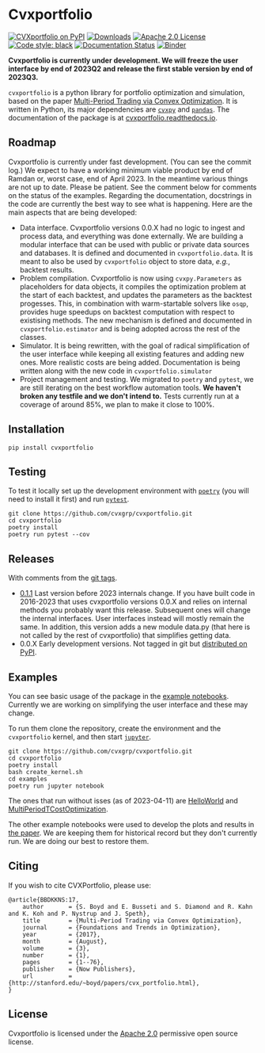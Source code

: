 # Cvxportfolio

[![CVXportfolio on PyPI](https://img.shields.io/pypi/v/cvxportfolio.svg)](https://pypi.org/project/cvxportfolio/)
[![Downloads](https://static.pepy.tech/personalized-badge/cvxportfolio?period=month&units=international_system&left_color=black&right_color=orange&left_text=PyPI%20downloads%20per%20month)](https://pepy.tech/project/cvxportfolio)
[![Apache 2.0 License](https://img.shields.io/badge/License-APACHEv2-brightgreen.svg)](https://github.com/cvxgrp/cvxportfolio/blob/master/LICENSE)
[![Code style: black](https://img.shields.io/badge/code%20style-black-000000.svg)](https://github.com/psf/black)
[![Documentation Status](https://readthedocs.org/projects/cvxportfolio/badge/?version=latest)](https://cvxportfolio.readthedocs.io/en/latest/?badge=latest)
[![Binder](http://mybinder.org/badge_logo.svg)](http://mybinder.org/v2/gh/cvxgrp/cvxportfolio/HEAD)


**Cvxportfolio is currently under development. We will freeze the user interface by end of 2023Q2 and release the first stable version by end of 2023Q3.**


`cvxportfolio` is a python library for portfolio optimization and simulation,
based on the paper [Multi-Period Trading via Convex Optimization](https://web.stanford.edu/~boyd/papers/pdf/cvx_portfolio.pdf).
It is written in Python, its major dependencies are [`cvxpy`](https://github.com/cvxgrp/cvxpy)
and [`pandas`](https://github.com/pandas-dev/pandas). 
The documentation of the package is at [cvxportfolio.readthedocs.io](https://cvxportfolio.readthedocs.io/en/latest/).


Roadmap
------------
Cvxportfolio is currently under fast development. (You can see the commit log.) We expect to have a working minimum viable product by end of Ramdan or, worst case, end of April 2023. In the meantime various things are not up to date. Please be patient. See the comment below for comments on the status of the examples. Regarding the documentation, docstrings in the code are currently the best way to see what is happening. Here are the main aspects that are being developed:

- Data interface. Cvxportfolio versions 0.0.X had no logic to ingest and process data, and everything was done externally. We are building a modular interface that can be used with public or private data sources and databases. It is defined and documented in `cvxportfolio.data`. It is meant to also be used by `cvxportfolio` object to store data, *e.g.*, backtest results.
- Problem compilation. Cvxportfolio is now using `cvxpy.Parameters` as placeholders for data objects, it compiles the optimization problem at the start of each backtest, and updates the parameters as the backtest progesses. This, in combination with warm-startable solvers like `osqp`, provides huge speedups on backtest computation with respect to existising methods. The new mechanism is defined and documented in `cvxportfolio.estimator` and is being adopted across the rest of the classes.
- Simulator. It is being rewritten, with the goal of radical simplification of the user interface while keeping all existing features and adding new ones. More realistic costs are being added. Documentation is being written along with the new code in `cvxportfolio.simulator`
- Project management and testing. We migrated to `poetry` and `pytest`, we are still iterating on the best workflow automation tools. **We haven't broken any testfile and we don't intend to.** Tests currently run at a coverage of around 85%, we plan to make it close to 100%.

Installation
------------

```
pip install cvxportfolio
```

Testing
------------

To test it locally set up the development environment with [`poetry`](https://python-poetry.org/) (you will need to
install it first) and run [`pytest`](https://pytest.org/). 


```
git clone https://github.com/cvxgrp/cvxportfolio.git
cd cvxportfolio
poetry install
poetry run pytest --cov
```

Releases
------------
With comments from the [git tags](https://github.com/cvxgrp/cvxportfolio/tags).

- [0.1.1](https://pypi.org/project/cvxportfolio/0.1.1/) Last version before 2023 internals change. If you have built code in
  2016-2023 that uses cvxportfolio versions 0.0.X and relies on internal methods you probably want this release. Subsequent ones will change the internal interfaces. User interfaces instead will mostly remain the same. In addition, this version adds a new module data.py (that here is not called by the rest of cvxportfolio) that simplifies getting data.
- 0.0.X Early development versions. Not tagged in git but [distributed on PyPI](https://pypi.org/project/cvxportfolio/).

Examples
------------

You can see basic usage of the package in the [example notebooks](https://github.com/cvxgrp/cvxportfolio/blob/master/examples/).
Currently we are working on simplifying the user interface and these may change.

To run them clone the repository, create the environment and the `cvxportfolio` kernel, and then start [`jupyter`](https://jupyter.org/).

```
git clone https://github.com/cvxgrp/cvxportfolio.git
cd cvxportfolio
poetry install
bash create_kernel.sh
cd examples
poetry run jupyter notebook
```

The ones that run without isses (as of 2023-04-11) are [HelloWorld](https://github.com/cvxgrp/cvxportfolio/blob/master/examples/HelloWorld.ipynb) and [MultiPeriodTCostOptimization](https://github.com/cvxgrp/cvxportfolio/blob/master/examples/MultiPeriodTCostOptimization.ipynb).

The other example notebooks were used to develop the plots and results in [the paper](https://web.stanford.edu/~boyd/papers/pdf/cvx_portfolio.pdf). We are keeping 
them for historical record but they don't currently run. 
We are doing our best to restore them. 


Citing
------------

If you wish to cite CVXPortfolio, please use:
```
@article{BBDKKNS:17,
    author       = {S. Boyd and E. Busseti and S. Diamond and R. Kahn and K. Koh and P. Nystrup and J. Speth},
    title        = {Multi-Period Trading via Convex Optimization},
    journal      = {Foundations and Trends in Optimization},
    year         = {2017},
    month        = {August},
    volume       = {3},
    number       = {1},
    pages        = {1--76},
    publisher    = {Now Publishers},
    url          = {http://stanford.edu/~boyd/papers/cvx_portfolio.html},
}
```


License
------------

Cvxportfolio is licensed under the [Apache 2.0](http://www.apache.org/licenses/) permissive
open source license.


